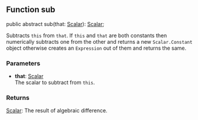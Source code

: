 ## Function sub

public abstract sub(that: [Scalar](reference/v/0.2.1/quantities/Scalar)): [Scalar](reference/v/0.2.1/quantities/Scalar);

Subtracts `this` from `that`. If `this` and `that` are both constants
then numerically subtracts one from the other and returns a new `Scalar.Constant` object
otherwise creates an `Expression` out of them and returns the same.

### Parameters
* **that**: [Scalar](reference/v/0.2.1/quantities/Scalar)<br>
 The scalar to subtract from `this`.

### Returns
 [Scalar](reference/v/0.2.1/quantities/Scalar):
  The result of algebraic difference.